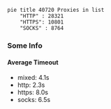
```mermaid
pie title 40720 Proxies in list
    "HTTP" : 28321
    "HTTPS": 10801
    "SOCKS" : 8764
```

### Some Info
#### Average Timeout

- mixed: 4.1s
- http: 2.3s
- https: 8.0s
- socks: 6.5s